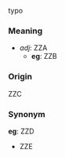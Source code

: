 typo
### Meaning
+ _adj_: ZZA
    + __eg__: ZZB

### Origin

ZZC

### Synonym

__eg__: ZZD

+ ZZE


